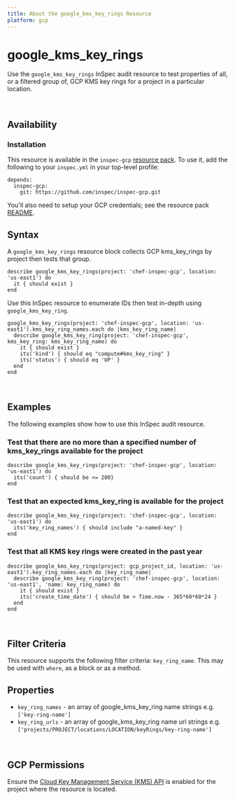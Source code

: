 ```yaml
---
title: About the google_kms_key_rings Resource
platform: gcp
---
```


# google\_kms\_key\_rings

Use the `google_kms_key_rings` InSpec audit resource to test properties of all, or a filtered group of, GCP KMS key rings for a project in a particular location.

<br>

## Availability

### Installation

This resource is available in the `inspec-gcp` [resource pack](https://www.inspec.io/docs/reference/glossary/#resource-pack).  To use it, add the following to your `inspec.yml` in your top-level profile:

    depends:
      inspec-gcp:
        git: https://github.com/inspec/inspec-gcp.git

You'll also need to setup your GCP credentials; see the resource pack [README](https://github.com/inspec/inspec-gcp#prerequisites).

## Syntax

A `google_kms_key_rings` resource block collects GCP kms_key_rings by project then tests that group.

    describe google_kms_key_rings(project: 'chef-inspec-gcp', location: 'us-east1') do
      it { should exist }
    end

Use this InSpec resource to enumerate IDs then test in-depth using `google_kms_key_ring`.

    google_kms_key_rings(project: 'chef-inspec-gcp', location: 'us-east1').kms_key_ring_names.each do |kms_key_ring_name|
      describe google_kms_key_ring(project: 'chef-inspec-gcp',  kms_key_ring: kms_key_ring_name) do
        it { should exist }
        its('kind') { should eq "compute#kms_key_ring" }
        its('status') { should eq 'UP' }
      end
    end

<br>

## Examples

The following examples show how to use this InSpec audit resource.

### Test that there are no more than a specified number of kms_key_rings available for the project

    describe google_kms_key_rings(project: 'chef-inspec-gcp', location: 'us-east1') do
      its('count') { should be <= 200}
    end

### Test that an expected kms_key_ring is available for the project

    describe google_kms_key_rings(project: 'chef-inspec-gcp', location: 'us-east1') do
      its('key_ring_names') { should include "a-named-key" }
    end


### Test that all KMS key rings were created in the past year

    describe google_kms_key_rings(project: gcp_project_id, location: 'us-east1').key_ring_names.each do |key_ring_name|
      describe google_kms_key_ring(project: 'chef-inspec-gcp', location: 'us-east1', 'name: key_ring_name) do
        it { should exist }
        its('create_time_date') { should be > Time.now - 365*60*60*24 }
      end
    end
    
<br>

## Filter Criteria

This resource supports the following filter criteria: `key_ring_name`. This may be used with `where`, as a block or as a method.

## Properties

*  `key_ring_names` - an array of google_kms_key_ring name strings e.g.`['key-ring-name']`
*  `key_ring_urls` - an array of google_kms_key_ring name url strings e.g. `['projects/PROJECT/locations/LOCATION/keyRings/key-ring-name']`

<br>


## GCP Permissions

Ensure the [Cloud Key Management Service (KMS) API](https://console.cloud.google.com/apis/library/cloudkms.googleapis.com/) is enabled for the project where the resource is located.